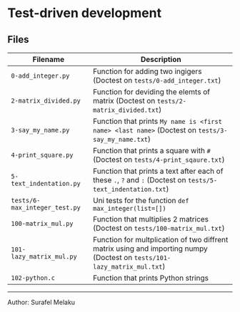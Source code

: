 # Test-driven development


## Files
| Filename | Description |
| -------- | ----------- |
| `0-add_integer.py` | Function for adding two ingigers (Doctest on `tests/0-add_integer.txt`) |
| `2-matrix_divided.py` | Function for deviding the elemts of matrix (Doctest on `tests/2-matrix_divided.txt`) |
| `3-say_my_name.py` | Function that prints `My name is <first name> <last name>` (Doctest on `tests/3-say_my_name.txt`) |
| `4-print_square.py` | Function that prints a square with  `#` (Doctest on `tests/4-print_sqaure.txt`) |
| `5-text_indentation.py` | Function that prints a text  after each of these `.`, `?` and `:` (Doctest on `tests/5-text_indentation.txt`) |
| `tests/6-max_integer_test.py` | Uni tests for the function `def max_integer(list=[])` |
| `100-matrix_mul.py` | Function that multiplies 2 matrices (Doctest on `tests/100-matrix_mul.txt`) |
| `101-lazy_matrix_mul.py` | Function for multplication of two diffrent matrix using and importing numpy (Doctest on `tests/101-lazy_matrix_mul.txt`) |
| `102-python.c` | Function that prints Python strings |

---
Author: Surafel Melaku
